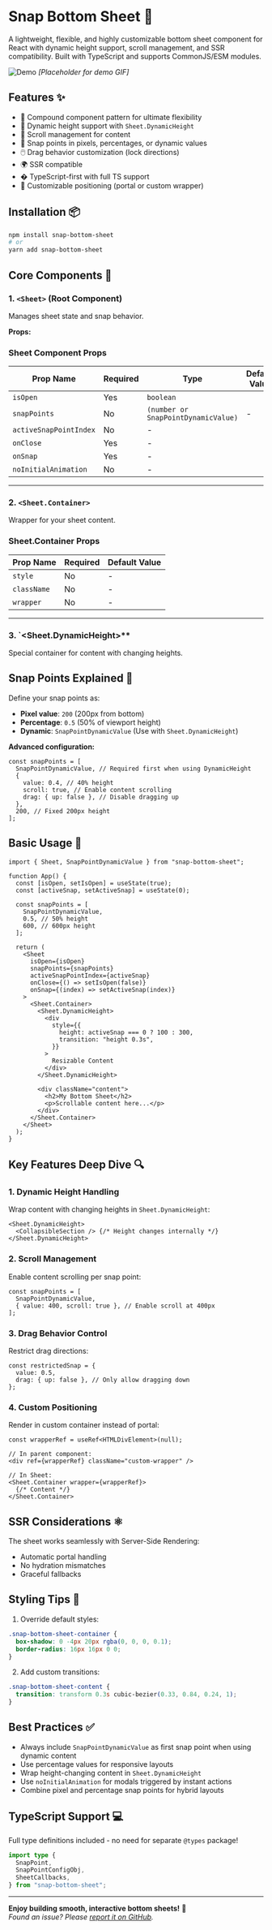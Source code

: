 # Snap Bottom Sheet 🎯

A lightweight, flexible, and highly customizable bottom sheet component for React with dynamic height support, scroll management, and SSR compatibility. Built with TypeScript and supports CommonJS/ESM modules.

![Demo](https://via.placeholder.com/600x400?text=Bottom+Sheet+Demo) _[Placeholder for demo GIF]_

## Features ✨

- 📱 Compound component pattern for ultimate flexibility
- 🔄 Dynamic height support with `Sheet.DynamicHeight`
- 📜 Scroll management for content
- 🎯 Snap points in pixels, percentages, or dynamic values
- 🖱️ Drag behavior customization (lock directions)
- 🌍 SSR compatible
- � TypeScript-first with full TS support
- 🎨 Customizable positioning (portal or custom wrapper)

## Installation 📦

```bash
npm install snap-bottom-sheet
# or
yarn add snap-bottom-sheet
```

## Core Components 🧩

### 1. `<Sheet>` (Root Component)

Manages sheet state and snap behavior.

**Props:**

### Sheet Component Props

| Prop Name              | Required | Type                                | Default Value |
| ---------------------- | -------- | ----------------------------------- | ------------- |
| `isOpen`               | Yes      | `boolean`                           |               |
| `snapPoints`           | No       | `(number or SnapPointDynamicValue)` | -             |
| `activeSnapPointIndex` | No       | -                                   |               |
| `onClose`              | Yes      | -                                   |               |
| `onSnap`               | Yes      | -                                   |               |
| `noInitialAnimation`   | No       | -                                   |               |

---

### 2. `<Sheet.Container>`

Wrapper for your sheet content.

### Sheet.Container Props

| Prop Name   | Required | Default Value |
| ----------- | -------- | ------------- |
| `style`     | No       | -             |
| `className` | No       | -             |
| `wrapper`   | No       | -             |

---

### 3. `<Sheet.DynamicHeight>\*\*

Special container for content with changing heights.

## Snap Points Explained 🔢

Define your snap points as:

- **Pixel value**: `200` (200px from bottom)
- **Percentage**: `0.5` (50% of viewport height)
- **Dynamic**: `SnapPointDynamicValue` (Use with `Sheet.DynamicHeight`)

**Advanced configuration:**

```tsx
const snapPoints = [
  SnapPointDynamicValue, // Required first when using DynamicHeight
  {
    value: 0.4, // 40% height
    scroll: true, // Enable content scrolling
    drag: { up: false }, // Disable dragging up
  },
  200, // Fixed 200px height
];
```

## Basic Usage 🚀

```tsx
import { Sheet, SnapPointDynamicValue } from "snap-bottom-sheet";

function App() {
  const [isOpen, setIsOpen] = useState(true);
  const [activeSnap, setActiveSnap] = useState(0);

  const snapPoints = [
    SnapPointDynamicValue,
    0.5, // 50% height
    600, // 600px height
  ];

  return (
    <Sheet
      isOpen={isOpen}
      snapPoints={snapPoints}
      activeSnapPointIndex={activeSnap}
      onClose={() => setIsOpen(false)}
      onSnap={(index) => setActiveSnap(index)}
    >
      <Sheet.Container>
        <Sheet.DynamicHeight>
          <div
            style={{
              height: activeSnap === 0 ? 100 : 300,
              transition: "height 0.3s",
            }}
          >
            Resizable Content
          </div>
        </Sheet.DynamicHeight>

        <div className="content">
          <h2>My Bottom Sheet</h2>
          <p>Scrollable content here...</p>
        </div>
      </Sheet.Container>
    </Sheet>
  );
}
```

## Key Features Deep Dive 🔍

### 1. Dynamic Height Handling

Wrap content with changing heights in `Sheet.DynamicHeight`:

```tsx
<Sheet.DynamicHeight>
  <CollapsibleSection /> {/* Height changes internally */}
</Sheet.DynamicHeight>
```

### 2. Scroll Management

Enable content scrolling per snap point:

```tsx
const snapPoints = [
  SnapPointDynamicValue,
  { value: 400, scroll: true }, // Enable scroll at 400px
];
```

### 3. Drag Behavior Control

Restrict drag directions:

```tsx
const restrictedSnap = {
  value: 0.5,
  drag: { up: false }, // Only allow dragging down
};
```

### 4. Custom Positioning

Render in custom container instead of portal:

```tsx
const wrapperRef = useRef<HTMLDivElement>(null);

// In parent component:
<div ref={wrapperRef} className="custom-wrapper" />

// In Sheet:
<Sheet.Container wrapper={wrapperRef}>
  {/* Content */}
</Sheet.Container>
```

## SSR Considerations ⚛️

The sheet works seamlessly with Server-Side Rendering:

- Automatic portal handling
- No hydration mismatches
- Graceful fallbacks

## Styling Tips 🎨

1. Override default styles:

```css
.snap-bottom-sheet-container {
  box-shadow: 0 -4px 20px rgba(0, 0, 0, 0.1);
  border-radius: 16px 16px 0 0;
}
```

2. Add custom transitions:

```css
.snap-bottom-sheet-content {
  transition: transform 0.3s cubic-bezier(0.33, 0.84, 0.24, 1);
}
```

## Best Practices ✅

- Always include `SnapPointDynamicValue` as first snap point when using dynamic content
- Use percentage values for responsive layouts
- Wrap height-changing content in `Sheet.DynamicHeight`
- Use `noInitialAnimation` for modals triggered by instant actions
- Combine pixel and percentage snap points for hybrid layouts

## TypeScript Support 💻

Full type definitions included - no need for separate `@types` package!

```ts
import type {
  SnapPoint,
  SnapPointConfigObj,
  SheetCallbacks,
} from "snap-bottom-sheet";
```

---

**Enjoy building smooth, interactive bottom sheets!** 🚀  
_Found an issue? Please [report it on GitHub](https://github.com/your-repo-url)._
